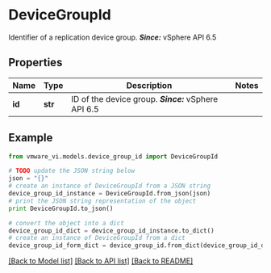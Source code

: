 # DeviceGroupId

Identifier of a replication device group.  ***Since:*** vSphere API 6.5 

## Properties
Name | Type | Description | Notes
------------ | ------------- | ------------- | -------------
**id** | **str** | ID of the device group.  ***Since:*** vSphere API 6.5  | 

## Example

```python
from vmware_vi.models.device_group_id import DeviceGroupId

# TODO update the JSON string below
json = "{}"
# create an instance of DeviceGroupId from a JSON string
device_group_id_instance = DeviceGroupId.from_json(json)
# print the JSON string representation of the object
print DeviceGroupId.to_json()

# convert the object into a dict
device_group_id_dict = device_group_id_instance.to_dict()
# create an instance of DeviceGroupId from a dict
device_group_id_form_dict = device_group_id.from_dict(device_group_id_dict)
```
[[Back to Model list]](../README.md#documentation-for-models) [[Back to API list]](../README.md#documentation-for-api-endpoints) [[Back to README]](../README.md)


